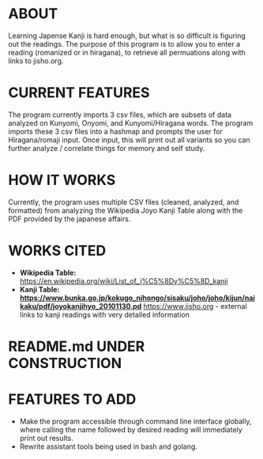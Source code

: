 # ABOUT
Learning Japense Kanji is hard enough, but what is so difficult is figuring out the readings. The purpose of this program is to allow you to enter a reading (romanized or in hiragana), to retrieve all permuations along with links to jisho.org.
# CURRENT FEATURES
The program currently imports 3 csv files, which are subsets of data analyzed on Kunyomi, Onyomi, and Kunyomi/Hiragana words. The program imports these 3 csv files into a hashmap and prompts the user for Hiragana/romaji input. Once input, this will print out all variants so you can further analyze / correlate things for memory and self study.
# HOW IT WORKS
Currently, the program uses multiple CSV files (cleaned, analyzed, and formatted) from analyzing the Wikipedia Joyo Kanji Table along with the PDF provided by the japanese affairs. 
# WORKS CITED
* **Wikipedia Table:**
 https://en.wikipedia.org/wiki/List_of_j%C5%8Dy%C5%8D_kanji
* **Kanji Table: https://www.bunka.go.jp/kokugo_nihongo/sisaku/joho/joho/kijun/naikaku/pdf/joyokanjihyo_20101130.pd**
https://www.jisho.org - external links to kanji readings with very detailed information

# README.md UNDER CONSTRUCTION

# FEATURES TO ADD
* Make the program accessible through command line interface globally, where calling the name followed by desired reading will immediately print out results.
* Rewrite assistant tools being used in bash and golang.
